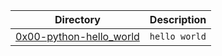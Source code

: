 | Directory | Description |
| --------- | ----------- |
| [0x00-python-hello_world](https://github.com/noornee/alx-higher_level_programming/tree/main/0x00-python-hello_world) | `hello world`
